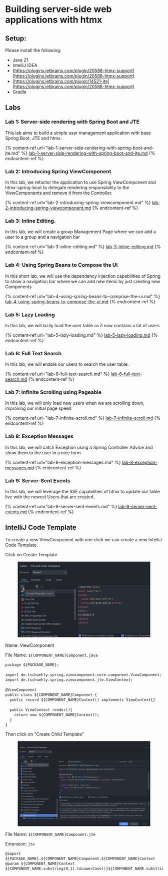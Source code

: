 # Building server-side web applications with htmx

## Setup:

Please install the following:

* Java 21
* IntelliJ IDEA
* [https://plugins.jetbrains.com/plugin/20588-htmx-support](https://plugins.jetbrains.com/plugin/20588-htmx-support)
* [https://plugins.jetbrains.com/plugin/14521-jte](https://plugins.jetbrains.com/plugin/20588-htmx-support)
* Gradle

## Labs

### Lab 1: Server-side rendering with Spring Boot and JTE

This lab aims to build a simple user management application with base Spring Boot, JTE and htmx.

{% content-ref url="lab-1-server-side-rendering-with-spring-boot-and-jte.md" %}
[lab-1-server-side-rendering-with-spring-boot-and-jte.md](lab-1-server-side-rendering-with-spring-boot-and-jte.md)
{% endcontent-ref %}

### Lab 2: Introducing Spring ViewComponent

In this lab, we refactor the application to use Spring ViewComponent and htmx-spring-boot to delegate rendering responsibility to the ViewComponents and remove it from the Controller.

{% content-ref url="lab-2-introducing-spring-viewcomponent.md" %}
[lab-2-introducing-spring-viewcomponent.md](lab-2-introducing-spring-viewcomponent.md)
{% endcontent-ref %}

### Lab 3: Inline Editing.

In this lab, we will create a group Management Page where we can add a user to a group and a navigation bar

{% content-ref url="lab-3-inline-editing.md" %}
[lab-3-inline-editing.md](lab-3-inline-editing.md)
{% endcontent-ref %}

### Lab 4: Using Spring Beans to Compose the UI

In this short lab, we will use the dependency injection capabilities of Spring to show a navigation bar where we can add new items by just creating new Components

{% content-ref url="lab-4-using-spring-beans-to-compose-the-ui.md" %}
[lab-4-using-spring-beans-to-compose-the-ui.md](lab-4-using-spring-beans-to-compose-the-ui.md)
{% endcontent-ref %}

### Lab 5: Lazy Loading

In this lab, we will lazily load the user table as it now contains a lot of users

{% content-ref url="lab-5-lazy-loading.md" %}
[lab-5-lazy-loading.md](lab-5-lazy-loading.md)
{% endcontent-ref %}

### Lab 6: Full Text Search

In this lab, we will enable our users to search the user table.

{% content-ref url="lab-6-full-text-search.md" %}
[lab-6-full-text-search.md](lab-6-full-text-search.md)
{% endcontent-ref %}

### Lab 7: Infinite Scrolling using Pageable

In this lab, we will only load new users when we are scrolling down, improving our initial page speed

{% content-ref url="lab-7-infinite-scroll.md" %}
[lab-7-infinite-scroll.md](lab-7-infinite-scroll.md)
{% endcontent-ref %}

### Lab 8: Exception Messages

In this lab, we will catch Exception using a Spring Controller Advice and show them to the user in a nice form

{% content-ref url="lab-8-exception-messages.md" %}
[lab-8-exception-messages.md](lab-8-exception-messages.md)
{% endcontent-ref %}

### Lab 9: Server-Sent Events

In this lab, we will leverage the SSE capabilities of htmx to update our table live with the newest Users that are created.

{% content-ref url="lab-9-server-sent-events.md" %}
[lab-9-server-sent-events.md](lab-9-server-sent-events.md)
{% endcontent-ref %}

## IntelliJ Code Template

To create a new ViewComponent with one click we can create a new IntelliJ Code Template.

Click on Create Template

<figure><img src=".gitbook/assets/image (7).png" alt=""><figcaption></figcaption></figure>

Name: ViewComponent

File Name:  `${COMPONENT_NAME}Component.java`

```
package ${PACKAGE_NAME};

import de.tschuehly.spring.viewcomponent.core.component.ViewComponent;
import de.tschuehly.spring.viewcomponent.jte.ViewContext;

@ViewComponent
public class ${COMPONENT_NAME}Component {
  public record ${COMPONENT_NAME}Context() implements ViewContext{}

  public ViewContext render(){
    return new ${COMPONENT_NAME}Context();
  }
}
```

Then click on "Create Child Template"

<figure><img src=".gitbook/assets/image (1) (2).png" alt=""><figcaption></figcaption></figure>

File Name: `${COMPONENT_NAME}Component.jte`

Extension: `jte`

```
@import ${PACKAGE_NAME}.${COMPONENT_NAME}Component.${COMPONENT_NAME}Context
@param ${COMPONENT_NAME}Context ${COMPONENT_NAME.substring(0,1).toLowerCase()}${COMPONENT_NAME.substring(1)}Context
```
